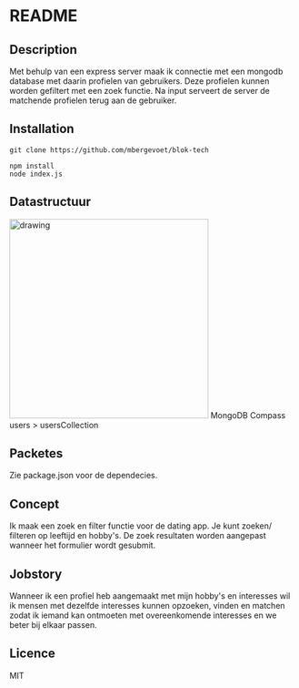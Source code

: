 # README

## Description
Met behulp van een express server maak ik connectie met een mongodb database met daarin profielen van gebruikers. Deze profielen kunnen worden gefiltert met een zoek functie. Na input serveert de server de matchende profielen terug aan de gebruiker.

## Installation
```
git clone https://github.com/mbergevoet/blok-tech
```
```
npm install
node index.js
```

## Datastructuur
<img src="https://i.imgur.com/W6psAP4.png" alt="drawing" width="350"/>
MongoDB Compass users > usersCollection

## Packetes
Zie package.json voor de dependecies.


## Concept
Ik maak een zoek en filter functie voor de dating app. Je kunt zoeken/ filteren op leeftijd en hobby's. De zoek resultaten worden aangepast wanneer het formulier wordt gesubmit.


## Jobstory
Wanneer ik een profiel heb aangemaakt met mijn hobby's en interesses wil ik mensen met dezelfde interesses kunnen opzoeken, vinden en matchen zodat ik iemand kan ontmoeten met overeenkomende interesses en we beter bij elkaar passen.

## Licence
MIT
